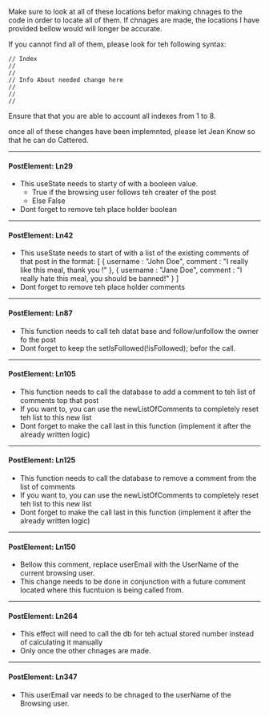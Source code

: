 
Make sure to look at all of these locations befor making chnages to the code in order to locate all of them. If chnages are made, the locations I have provided bellow would will longer be accurate.

If you cannot find all of them, please look for teh following syntax:

    // Index
    //
    //
    // Info About needed change here
    //
    //
    //

Ensure that that you are able to account all indexes from 1 to 8.

once all of these changes have been implemnted, please let Jean Know so that he can do Cattered.

---

#### PostElement: Ln29
- This useState needs to starty of with a booleen value. 
    - True if the browsing user follows teh creater of the post
    - Else False
- Dont forget to remove teh place holder boolean

---

#### PostElement: Ln42
- This useState needs to start of with a list of the existing comments of that post in the format: [ { username : "John Doe", comment : "I really like this meal, thank you !" }, { username : "Jane Doe", comment : "I really hate this meal, you should be banned!" } ]
- Dont forget to remove teh place holder comments

---

#### PostElement: Ln87
- This function needs to call teh datat base and follow/unfollow the owner fo the post
- Dont forget to keep the setIsFollowed(!isFollowed); befor the call.

---

#### PostElement: Ln105
- This function needs to call the database to add a comment to teh list of comments top that post
- If you want to, you can use the newListOfComments to completely reset teh list to this new list
- Dont forget to make the call last in this function (implement it after the already written logic)

---

#### PostElement: Ln125
- This function needs to call the database to remove a comment from the list of comments
- If you want to, you can use the newListOfComments to completely reset teh list to this new list
- Dont forget to make the call last in this function (implement it after the already written logic)

---

#### PostElement: Ln150
- Bellow this comment, replace userEmail with the UserName of the current browsing user.
- This change needs to be done in conjunction with a future comment located where this fucntuion is being called from.

---

#### PostElement: Ln264
- This effect will need to call the db for teh actual stored number instead of calculating it manually
- Only once the other chnages are made.

---

#### PostElement: Ln347
- This userEmail var needs to be chnaged to the userName of the Browsing user.
